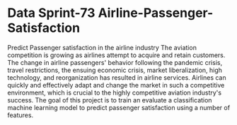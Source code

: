 # Data Sprint-73 Airline-Passenger-Satisfaction
Predict Passenger satisfaction in the airline industry
The aviation competition is growing as airlines attempt to acquire and retain customers. 
The change in airline passengers' behavior following the pandemic crisis, travel restrictions, the ensuing economic crisis, market liberalization, high technology, and reorganization has resulted in airline services.
Airlines can quickly and effectively adapt and change the market in such a competitive environment, which is crucial to the highly competitive aviation industry's success.
The goal of this project is to train an evaluate a classification machine learning model to predict passenger satisfaction using a number of features.
